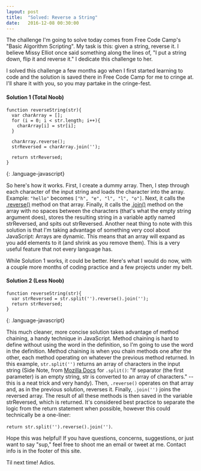 ```yaml
---
layout: post
title:  "Solved: Reverse a String"
date:   2016-12-08 00:30:00
---
```

The challenge I'm going to solve today comes from Free Code Camp's "Basic Algorithm Scripting". My task is this: given a string, reverse it. I believe Missy Elliot once said something along the lines of, "I put a string down, flip it and reverse it." I dedicate this challenge to her.

I solved this challenge a few months ago when I first started learning to code and the solution is saved there in Free Code Camp for me to cringe at. I'll share it with you, so you may partake in the cringe-fest.

#### Solution 1 (Total Noob)
```
function reverseString(str){
  var charArray = [];
  for (i = 0; i < str.length; i++){
    charArray[i] = str[i];
  }

  charArray.reverse();
  strReversed = charArray.join('');

  return strReversed;
}
```
{: .language-javascript}

So here's how it works. First, I create a dummy array. Then, I step through each character of the input string and loads the character into the array. Example: `"hello"` becomes `["h", "e", "l", "l", "o"]`. Next, it calls the [.reverse()](https://developer.mozilla.org/en-US/docs/Web/JavaScript/Reference/Global_Objects/Array/reverse) method on that array.  Finally, it calls the [.join()](https://developer.mozilla.org/en-US/docs/Web/JavaScript/Reference/Global_Objects/Array/join) method on the array with no spaces between the characters (that's what the empty string argument does), stores the resulting string in a variable aptly named strReversed, and spits out strReversed. Another neat thing to note with this solution is that I'm taking advantage of something very cool about JavaScript: Arrays are dynamic. This means that an array will expand as you add elements to it (and shrink as you remove them). This is a very useful feature that not every language has.

While Solution 1 works, it could be better. Here's what I would do now, with a couple more months of coding practice and a few projects under my belt.

#### Solution 2 (Less Noob)
```
function reverseString(str){
  var strReversed = str.split('').reverse().join('');
  return strReversed;
}
```
{: .language-javascript}

This much cleaner, more concise solution takes advantage of method chaining, a handy technique in JavaScript. Method chaining is hard to define without using the word in the definition, so I'm going to use the word in the definition. Method chaining is when you chain methods one after the other, each method operating on whatever the previous method returned. In this example, `str.split('')` returns an array of characters in the input string (Side Note, from [Mozilla Docs](https://developer.mozilla.org/en-US/docs/Web/JavaScript/Reference/Global_Objects/String/split) for `.split()`: "If separator (the first parameter) is an empty string, str is converted to an array of characters." -- this is a neat trick and very handy). Then, `.reverse()` operates on that array and, as in the previous solution, reverses it. Finally, `.join('')` joins the reversed array. The result of all these methods is then saved in the variable strReversed, which is returned. It's considered best practice to separate the logic from the return statement when possible, however this could technically be a one-liner:

`return str.split('').reverse().join('')`.

Hope this was helpful! If you have questions, concerns, suggestions, or just want to say "sup," feel free to shoot me an email or tweet at me. Contact info is in the footer of this site.

Til next time! Adios.
